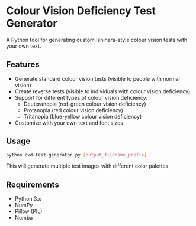 # Colour Vision Deficiency Test Generator

A Python tool for generating custom Ishihara-style colour vision tests with your own text.

## Features

- Generate standard colour vision tests (visible to people with normal vision)
- Create reverse tests (visible to individuals with colour vision deficiency)
- Support for different types of colour vision deficiency:
  - Deuteranopia (red-green colour vision deficiency)
  - Protanopia (red colour vision deficiency)
  - Tritanopia (blue-yellow colour vision deficiency)
- Customize with your own text and font sizes

## Usage

```bash
python cvd-test-generator.py [output_filename_prefix]
```

This will generate multiple test images with different color palettes.

## Requirements

- Python 3.x
- NumPy
- Pillow (PIL)
- Numba
